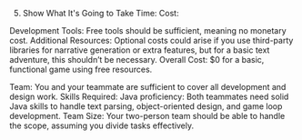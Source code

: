 5. Show What It's Going to Take
Time:
Cost:

Development Tools: Free tools should be sufficient, meaning no monetary cost.
Additional Resources: Optional costs could arise if you use third-party libraries for narrative generation or extra features, but for a basic text adventure, this shouldn’t be necessary.
Overall Cost: $0 for a basic, functional game using free resources.

Team:
You and your teammate are sufficient to cover all development and design work. 
Skills Required:
Java proficiency: Both teammates need solid Java skills to handle text parsing, object-oriented design, and game loop development.
Team Size: Your two-person team should be able to handle the scope, assuming you divide tasks effectively.

